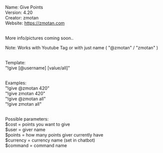  Name: 		Give Points<br />
 Version: 	4.20<br />
 Creator: 	zmotan<br />
 Website:	https://zmotan.com<br /><br />

More info/pictures coming soon..

 Note: Works with Youtube Tag or with just name ( "@zmotan" / "zmotan" )<br /><br />

Template: 	<br />
"!give [@username] [value/all]"<br /><br />

Examples: 	<br />
"!give @zmotan 420"<br />
"!give zmotan 420"<br />
"!give @zmotan all"<br />
"!give zmotan all"<br /><br />

Possible parameters:<br />
$cost = points you want to give<br />
$user = giver name<br />
$points = how many points giver currently have<br />
$currency = currency name (set in chatbot)<br />
$command = command name<br />
